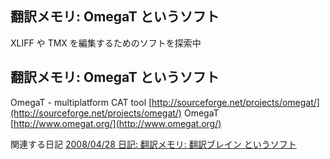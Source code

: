 ## 翻訳メモリ: OmegaT というソフト

XLIFF や TMX を編集するためのソフトを探索中






## 翻訳メモリ: OmegaT というソフト

OmegaT - multiplatform CAT tool
  [http://sourceforge.net/projects/omegat/](http://sourceforge.net/projects/omegat/)
  OmegaT
  [http://www.omegat.org/](http://www.omegat.org/)


関連する日記
[2008/04/28 日記: 翻訳メモリ: 翻訳ブレイン というソフト](ig080428.html)
